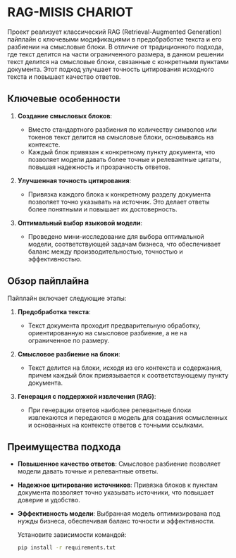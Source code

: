 # RAG-MISIS CHARIOT

Проект реализует классический RAG (Retrieval-Augmented Generation) пайплайн с ключевыми модификациями в предобработке текста и его разбиении на смысловые блоки. В отличие от традиционного подхода, где текст делится на части ограниченного размера, в данном решении текст делится на смысловые блоки, связанные с конкретными пунктами документа. Этот подход улучшает точность цитирования исходного текста и повышает качество ответов.

## Ключевые особенности

1. **Создание смысловых блоков**:
   - Вместо стандартного разбиения по количеству символов или токенов текст делится на смысловые блоки, основываясь на контексте.
   - Каждый блок привязан к конкретному пункту документа, что позволяет модели давать более точные и релевантные цитаты, повышая надежность и прозрачность ответов.

2. **Улучшенная точность цитирования**:
   - Привязка каждого блока к конкретному разделу документа позволяет точно указывать на источник. Это делает ответы более понятными и повышает их достоверность.

3. **Оптимальный выбор языковой модели**:
   - Проведено мини-исследование для выбора оптимальной модели, соответствующей задачам бизнеса, что обеспечивает баланс между производительностью, точностью и эффективностью.

## Обзор пайплайна

Пайплайн включает следующие этапы:

1. **Предобработка текста**:
   - Текст документа проходит предварительную обработку, ориентированную на смысловое разбиение, а не на ограниченное по размеру.

2. **Смысловое разбиение на блоки**:
   - Текст делится на блоки, исходя из его контекста и содержания, причем каждый блок привязывается к соответствующему пункту документа.

3. **Генерация с поддержкой извлечения (RAG)**:
   - При генерации ответов наиболее релевантные блоки извлекаются и передаются в модель для создания осмысленных и основанных на контексте ответов с точными ссылками.

## Преимущества подхода

- **Повышенное качество ответов**: Смысловое разбиение позволяет модели давать точные и релевантные ответы.
- **Надежное цитирование источников**: Привязка блоков к пунктам документа позволяет точно указывать источники, что повышает доверие и удобство.
- **Эффективность модели**: Выбранная модель оптимизирована под нужды бизнеса, обеспечивая баланс точности и эффективности.

  
  Установите зависимости командой:
  ```bash
  pip install -r requirements.txt
